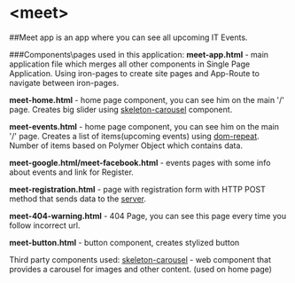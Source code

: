 # \<meet\>

##Meet app is an app where you can see all upcoming IT Events.

###Components\pages used in this application: 
__meet-app.html__ - main application file which merges all other components in Single Page Application.
Using iron-pages to create site pages and App-Route to navigate between iron-pages.

__meet-home.html__ - home page component, you can see him on the main '/' page. Creates big slider using [skeleton-carousel](https://www.webcomponents.org/element/FabricElements/skeleton-carousel) component.

__meet-events.html__ - home page component, you can see him on the main '/' page. Creates a list of items(upcoming events) using [dom-repeat](https://www.polymer-project.org/2.0/docs/api/elements/Polymer.DomRepeat).
Number of items based on Polymer Object which contains data.

__meet-google.html/meet-facebook.html__ - events pages with some info about events and link for Register.

__meet-registration.html__ - page with registration form with HTTP POST method that sends data to the [server](https://httpbin.org).

__meet-404-warning.html__ - 404 Page, you can see this page every time you follow incorrect url.

__meet-button.html__ - button component, creates stylized button



Third party components used:
[skeleton-carousel](https://www.webcomponents.org/element/FabricElements/skeleton-carousel) -  web component that provides a carousel for images and other content.
(used on home page)
